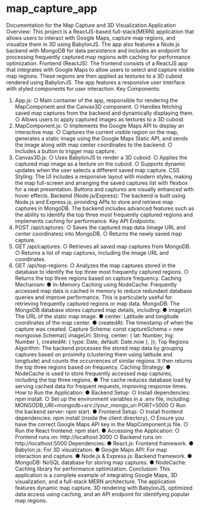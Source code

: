 # map_capture_app
Documentation for the Map Capture and 3D Visualization Application
Overview:
This project is a ReactJS-based full-stack(MERN) application that allows users to interact with
Google Maps, capture map regions, and visualize them in 3D using BabylonJS. The app also
features a Node.js backend with MongoDB for data persistence and includes an endpoint for
processing frequently captured map regions with caching for performance optimization.
Frontend (ReactJS):
The frontend consists of a ReactJS app that integrates with Google Maps to allow users to
select and capture visible map regions. These regions are then applied as textures to a 3D
cuboid rendered using BabylonJS. The app features a responsive user interface with styled
components for user interaction.
Key Components:
1. App.js:
○ Main container of the app, responsible for rendering the MapComponent and the
Canvas3D component.
○ Handles fetching saved map captures from the backend and dynamically
displaying them.
○ Allows users to apply captured images as textures to a 3D cuboid.
2. MapComponent.js:
○ Implements the Google Maps API to display an interactive map.
○ Captures the current visible region on the map, generates a static image using
the Google Maps Static API, and sends the image along with map center
coordinates to the backend.
○ Includes a button to trigger map capture.
3. Canvas3D.js:
○ Uses BabylonJS to render a 3D cuboid.
○ Applies the captured map image as a texture on the cuboid.
○ Supports dynamic updates when the user selects a different saved map capture.
CSS Styling:
The UI includes a responsive layout with modern styles, making the map full-screen and
arranging the saved captures list with flexbox for a neat presentation. Buttons and captures are
visually enhanced with hover effects.
Backend (Node.js/Express):
The backend is built using Node.js and Express.js, providing APIs to store and retrieve map
captures in MongoDB. The backend includes advanced features such as the ability to identify
the top three most frequently captured regions and implements caching for performance.
Key API Endpoints:
1. POST /api/captures:
○ Saves the captured map data (image URL and center coordinates) into
MongoDB.
○ Returns the newly saved map capture.
2. GET /api/captures:
○ Retrieves all saved map captures from MongoDB.
○ Returns a list of map captures, including the image URL and coordinates.
3. GET /api/top-regions:
○ Analyzes the map captures stored in the database to identify the top three most
frequently captured regions.
○ Returns the top three regions based on capture frequency.
Caching Mechanism:
● In-Memory Caching using NodeCache: Frequently accessed map data is cached in
memory to reduce redundant database queries and improve performance. This is
particularly useful for retrieving frequently captured regions or map data.
MongoDB:
The MongoDB database stores captured map details, including:
● imageUrl: The URL of the static map image.
● center: Latitude and longitude coordinates of the map center.
● createdAt: The timestamp of when the capture was created.
Capture Schema:
const captureSchema = new mongoose.Schema({
imageUrl: String,
center: {
lat: Number,
lng: Number
},
createdAt: { type: Date, default: Date.now },
});
Top Regions Algorithm:
The backend processes the stored map data by grouping captures based on proximity
(clustering them using latitude and longitude) and counts the occurrences of similar regions. It
then returns the top three regions based on frequency.
Caching Strategy:
● NodeCache is used to store frequently accessed map captures, including the top three
regions.
● The cache reduces database load by serving cached data for frequent requests,
improving response times.
How to Run the Application:
● Backend Setup:
○ Install dependencies: npm install.
○ Set up the environment variables in a .env file, including:
MONGODB_URI=mongodb+srv://your_mongo_uri
PORT=5000
○ Run the backend server: npm start.
● Frontend Setup:
○ Install frontend dependencies: npm install (inside the client directory).
○ Ensure you have the correct Google Maps API key in the MapComponent.js file.
○ Run the React frontend: npm start.
● Accessing the Application:
○ Frontend runs on: http://localhost:3000
○ Backend runs on: http://localhost:5000
Dependencies:
● React.js: Frontend framework.
● Babylon.js: For 3D visualization.
● Google Maps API: For map interaction and capture.
● Node.js & Express.js: Backend framework.
● MongoDB: NoSQL database for storing map captures.
● NodeCache: Caching library for performance optimization.
Conclusion:
This application is a complete example of integrating Google Maps, 3D visualization, and a
full-stack MERN architecture. The application features dynamic map capture, 3D rendering
with BabylonJS, optimized data access using caching, and an API endpoint for identifying
popular map regions.
